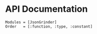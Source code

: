 # API Documentation

```@autodocs
Modules = [JsonGrinder]
Order   = [:function, :type, :constant]
```
